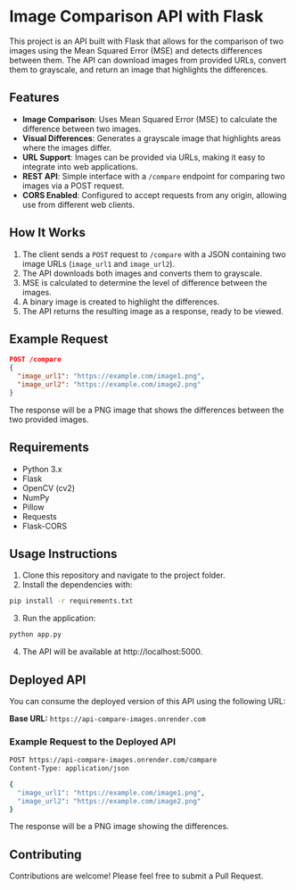 # Image Comparison API with Flask

This project is an API built with Flask that allows for the comparison of two images using the Mean Squared Error (MSE) and detects differences between them. The API can download images from provided URLs, convert them to grayscale, and return an image that highlights the differences.

## Features

- **Image Comparison**: Uses Mean Squared Error (MSE) to calculate the difference between two images.
- **Visual Differences**: Generates a grayscale image that highlights areas where the images differ.
- **URL Support**: Images can be provided via URLs, making it easy to integrate into web applications.
- **REST API**: Simple interface with a `/compare` endpoint for comparing two images via a POST request.
- **CORS Enabled**: Configured to accept requests from any origin, allowing use from different web clients.

## How It Works

1. The client sends a `POST` request to `/compare` with a JSON containing two image URLs (`image_url1` and `image_url2`).
2. The API downloads both images and converts them to grayscale.
3. MSE is calculated to determine the level of difference between the images.
4. A binary image is created to highlight the differences.
5. The API returns the resulting image as a response, ready to be viewed.

## Example Request

```json
POST /compare
{
  "image_url1": "https://example.com/image1.png",
  "image_url2": "https://example.com/image2.png"
}
```

The response will be a PNG image that shows the differences between the two provided images.

## Requirements

- Python 3.x
- Flask
- OpenCV (cv2)
- NumPy
- Pillow
- Requests
- Flask-CORS

## Usage Instructions

1. Clone this repository and navigate to the project folder.
2. Install the dependencies with:
```bash
pip install -r requirements.txt
```
3. Run the application:
```bash
python app.py
```
4. The API will be available at http://localhost:5000.

## Deployed API

You can consume the deployed version of this API using the following URL:

**Base URL:** `https://api-compare-images.onrender.com`

### Example Request to the Deployed API

```bash
POST https://api-compare-images.onrender.com/compare
Content-Type: application/json

{
  "image_url1": "https://example.com/image1.png",
  "image_url2": "https://example.com/image2.png"
}
```
The response will be a PNG image showing the differences.

## Contributing

Contributions are welcome! Please feel free to submit a Pull Request.
